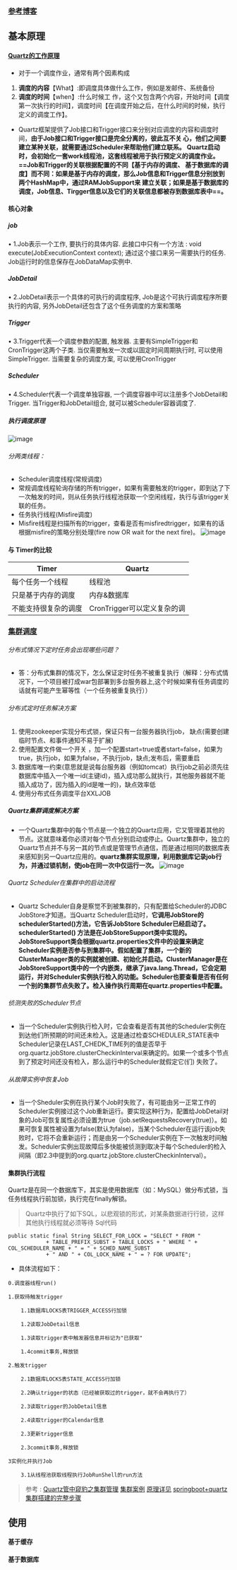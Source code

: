 ### [参考博客](https://www.jianshu.com/p/2a5d3b6336ba)
## 基本原理
#### [Quartz的工作原理](https://www.iteye.com/blog/maleo-672869)      
*  对于一个调度作业，通常有两个因素构成

1. **调度的内容**【What】:即调度具体做什么工作，例如是发邮件、系统备份
2. **调度的时间**【when】:什么时候工 作，这个又包含两个内容，开始时间【调度第一次执行的时间】，调度时间【在调度开始之后，在什么时间的时候，执行定义的调度工作】。

* Quartz框架提供了Job接口和Trigger接口来分别对应调度的内容和调度时间，**由于Job接口和Trigger接口是完全分离的，彼此互不关 心，他们之间要建立某种关联，就需要通过Scheduler来帮助他们建立联系。**
**Quartz启动时，会初始化一套work线程池，这套线程被用于执行预定义的调度作业。==Job和Trigger的关联根据配置的不同【基于内存的调度、 基于数据库的调度】而不同：如果是基于内存的调度，那么Job信息和Trigger信息分别放到两个HashMap中，通过RAMJobSupport来 建立关联；如果是基于数据库的调度，Job信息、Tirgger信息以及它们的关联信息都被存到数据库表中==。**
#### 核心对象
##### job
• 1.Job表示一个工作, 要执行的具体内容. 此接口中只有一个方法 :
void execute(JobExecutionContext context);
通过这个接口来另一需要执行的任务. Job运行时的信息保存在JobDataMap实例中.
##### JobDetail
• 2.JobDetail表示一个具体的可执行的调度程序, Job是这个可执行调度程序所要执行的内容, 另外JobDetail还包含了这个任务调度的方案和策略
##### Trigger
• 3.Trigger代表一个调度参数的配置, 触发器. 主要有SimpleTrigger和CronTrigger这两个子类. 当仅需要触发一次或以固定时间周期执行时, 可以使用SimpleTrigger. 当需要复杂的调度方案, 可以使用CronTrigger
##### Scheduler
• 4.Scheduler代表一个调度单独容器, 一个调度容器中可以注册多个JobDetail和Trigger. 当Trigger和JobDetail组合, 就可以被Scheduler容器调度了.
##### 执行调度原理
![image](https://files.jb51.net/file_images/article/201805/201805070933131.png)

###### 分两类线程：
* Scheduler调度线程(常规调度)
* 常规调度线程轮询存储的所有trigger，如果有需要触发的trigger，即到达了下一次触发的时间，则从任务执行线程池获取一个空闲线程，执行与该trigger关联的任务。
* 任务执行线程(Misfire调度)
* Misfire线程是扫描所有的trigger，查看是否有misfiredtrigger，如果有的话根据misfire的策略分别处理(fire now OR wait for the next fire)。
![image](https://files.jb51.net/file_images/article/201805/201805070933142.png)
#### 与 Timer的比较
Timer |  Quartz
---|---
每个任务一个线程 | 线程池
只是基于内存的调度 | 内存&数据库
不能支持很复杂的调度 | CronTrigger可以定义复杂的调
### [集群调度](https://www.jb51.net/article/139597.htm)
###### 分布式情况下定时任务会出现哪些问题？
* 答：分布式集群的情况下，怎么保证定时任务不被重复执行（解释：分布式情况下，一个项目被打成war包部署到多台服务器上,这个时候如果有任务调度的话就有可能产生幂等性（一个任务被重复执行））
###### 分布式定时任务解决方案
1. 使用zookeeper实现分布式锁，保证只有一台服务器执行job， 缺点(需要创建临时节点、和事件通知不易于扩展)
2. 使用配置文件做一个开关  ，加一个配置start=true或者start=false，如果为true，执行job，如果为false，不执行job，缺点;发布后，需要重启
3. 数据库唯一约束(意思就是说每台服务器（例如tomcat）执行job之前必须先往数据库中插入一个唯一id(主键id)，插入成功那么就执行，其他服务器就不能插入成功了，因为插入的id是唯一的)，缺点效率低
4. 使用分布式任务调度平台XXLJOB
##### Quartz集群调度解决方案
* 一个Quartz集群中的每个节点是一个独立的Quartz应用，它又管理着其他的节点。这就意味着你必须对每个节点分别启动或停止。Quartz集群中，独立的Quartz节点并不与另一其的节点或是管理节点通信，而是通过相同的数据库表来感知到另一Quartz应用的。**quartz集群实现原理，利用数据库记录job行为，并通过锁机制，使job在同一次中仅运行一次。**
![image](https://files.jb51.net/file_images/article/201805/201805070933143.png)
######  Quartz Scheduler在集群中的启动流程
* Quartz Scheduler自身是察觉不到被集群的，只有配置给Scheduler的JDBC JobStore才知道。当Quartz Scheduler启动时，**它调用JobStore的schedulerStarted()方法，它告诉JobStore Scheduler已经启动了。schedulerStarted() 方法是在JobStoreSupport类中实现的。JobStoreSupport类会根据quartz.properties文件中的设置来确定Scheduler实例是否参与到集群中。假如配置了集群，一个新的ClusterManager类的实例就被创建、初始化并启动。ClusterManager是在JobStoreSupport类中的一个内嵌类，继承了java.lang.Thread，它会定期运行，并对Scheduler实例执行检入的功能。Scheduler也要查看是否有任何一个别的集群节点失败了。检入操作执行周期在quartz.properties中配置。**
######  侦测失败的Scheduler节点
* 当一个Scheduler实例执行检入时，它会查看是否有其他的Scheduler实例在到达他们所预期的时间还未检入。这是通过检查SCHEDULER_STATE表中Scheduler记录在LAST_CHEDK_TIME列的值是否早于org.quartz.jobStore.clusterCheckinInterval来确定的。如果一个或多个节点到了预定时间还没有检入，那么运行中的Scheduler就假定它(们) 失败了。
###### 从故障实例中恢复Job
* 当一个Sheduler实例在执行某个Job时失败了，有可能由另一正常工作的Scheduler实例接过这个Job重新运行。要实现这种行为，配置给JobDetail对象的Job可恢复属性必须设置为true（job.setRequestsRecovery(true)）。如果可恢复属性被设置为false(默认为false)，当某个Scheduler在运行该job失败时，它将不会重新运行；而是由另一个Scheduler实例在下一次触发时间触发。Scheduler实例出现故障后多快能被侦测到取决于每个Scheduler的检入间隔（即2.3中提到的org.quartz.jobStore.clusterCheckinInterval）。
#### 集群执行流程
 Quartz是在同一个数据库下，其实是使用数据库（如：MySQL）做分布式锁，当任务线程执行前加锁，执行完在finally解锁。
 > Quartz中执行了如下SQL，以悲观锁的形式，对某条数据进行行锁，这样其他执行线程就必须等待
Sql代码  

```
public static final String SELECT_FOR_LOCK = "SELECT * FROM "    
            + TABLE_PREFIX_SUBST + TABLE_LOCKS + " WHERE " + COL_SCHEDULER_NAME + " = " + SCHED_NAME_SUBST    
            + " AND " + COL_LOCK_NAME + " = ? FOR UPDATE";
```
 * 具体流程如下：
```
0.调度器线程run()
 
1.获取待触发trigger
 
    1.1数据库LOCKS表TRIGGER_ACCESS行加锁
 
    1.2读取JobDetail信息
 
    1.3读取trigger表中触发器信息并标记为"已获取"
 
    1.4commit事务,释放锁
 
2.触发trigger
 
    2.1数据库LOCKS表STATE_ACCESS行加锁
 
    2.2确认trigger的状态（已经被获取过的trigger，就不会再执行了）
 
    2.3读取trigger的JobDetail信息
 
    2.4读取trigger的Calendar信息
 
    2.3更新trigger信息
 
    2.3commit事务,释放锁
 
3实例化并执行Job
 
    3.1从线程池获取线程执行JobRunShell的run方法
```
> 参考 : [Quartz管中窥豹之集群管理](https://links.jianshu.com/go?to=http%3A%2F%2Fwenqy.com%2F2018%2F04%2F03%2Fquartz%25e7%25ae%25a1%25e4%25b8%25ad%25e7%25aa%25a5%25e8%25b1%25b9%25e4%25b9%258b%25e9%259b%2586%25e7%25be%25a4%25e7%25ae%25a1%25e7%2590%2586.html)
  [集群案例](https://www.cnblogs.com/zhenyuyaodidiao/p/4755649.html) [原理详见](https://www.iteye.com/blog/youyu4-2404911) [springboot+quartz集群搭建的完整步骤](https://www.jb51.net/article/139591.htm)
## 使用
#### 基于缓存
#### 基于数据库